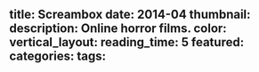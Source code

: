 title: Screambox
date: 2014-04
thumbnail:
description: Online horror films.
color:
vertical_layout:
reading_time: 5
featured:
categories:
tags:
---
